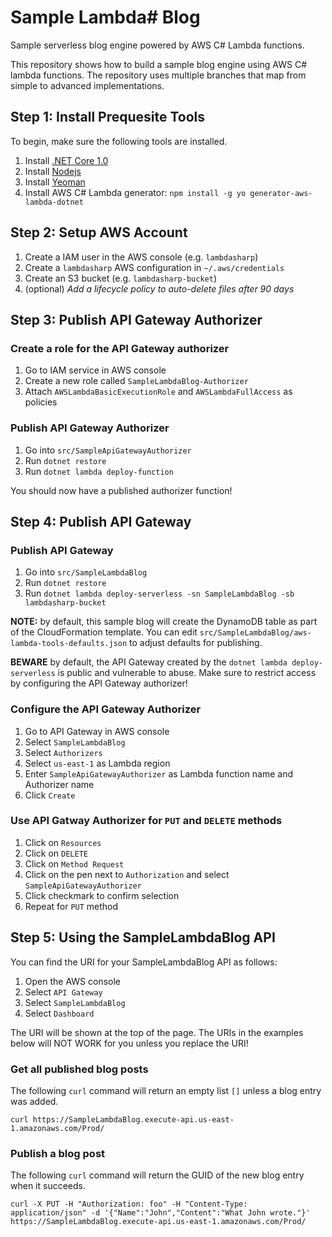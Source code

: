 # Sample Lambda# Blog
Sample serverless blog engine powered by AWS C# Lambda functions.

This repository shows how to build a sample blog engine using AWS C# lambda functions. The repository uses multiple
branches that map from simple to advanced implementations.

## Step 1: Install Prequesite Tools
To begin, make sure the following tools are installed.

1. Install [.NET Core 1.0](https://www.microsoft.com/net/core#windowsvs2015)
2. Install [Nodejs](https://nodejs.org/en/)
3. Install [Yeoman](http://yeoman.io/codelab/setup.html)
4. Install AWS C# Lambda generator: `npm install -g yo generator-aws-lambda-dotnet`

## Step 2: Setup AWS Account
1. Create a IAM user in the AWS console (e.g. `lambdasharp`)
2. Create a `lambdasharp` AWS configuration in `~/.aws/credentials`
3. Create an S3 bucket (e.g. `lambdasharp-bucket`)
4. (optional) *Add a lifecycle policy to auto-delete files after 90 days*

## Step 3: Publish API Gateway Authorizer

### Create a role for the API Gateway authorizer
1. Go to IAM service in AWS console
2. Create a new role called `SampleLambdaBlog-Authorizer`
3. Attach `AWSLambdaBasicExecutionRole` and `AWSLambdaFullAccess` as policies

### Publish API Gateway Authorizer
1. Go into `src/SampleApiGatewayAuthorizer` 
2. Run `dotnet restore`
3. Run `dotnet lambda deploy-function` 

You should now have a published authorizer function!

## Step 4: Publish API Gateway

### Publish API Gateway 
1. Go into `src/SampleLambdaBlog` 
2. Run `dotnet restore`
3. Run `dotnet lambda deploy-serverless -sn SampleLambdaBlog -sb lambdasharp-bucket` 

**NOTE:** by default, this sample blog will create the DynamoDB table as part of the CloudFormation template. You can edit
`src/SampleLambdaBlog/aws-lambda-tools-defaults.json` to adjust defaults for publishing.

**BEWARE** by default, the API Gateway created by the `dotnet lambda deploy-serverless` is public and vulnerable to abuse.
Make sure to restrict access by configuring the API Gateway authorizer!

### Configure the API Gateway Authorizer
1. Go to API Gateway in AWS console
2. Select `SampleLambdaBlog`
3. Select `Authorizers`
4. Select `us-east-1` as Lambda region
5. Enter `SampleApiGatewayAuthorizer` as Lambda function name and Authorizer name
6. Click `Create`

### Use API Gatway Authorizer for `PUT` and `DELETE` methods
1. Click on `Resources`
2. Click on `DELETE`
3. Click on `Method Request`
4. Click on the pen next to `Authorization` and select `SampleApiGatewayAuthorizer`
5. Click checkmark to confirm selection
6. Repeat for `PUT` method

## Step 5: Using the SampleLambdaBlog API

You can find the URI for your SampleLambdaBlog API as follows:
1. Open the AWS console
2. Select `API Gateway`
3. Select `SampleLambdaBlog`
4. Select `Dashboard`

The URI will be shown at the top of the page. The URIs in the examples below will NOT WORK for you unless you replace the URI!

### Get all published blog posts
The following `curl` command will return an empty list `[]` unless a blog entry was added.
```
curl https://SampleLambdaBlog.execute-api.us-east-1.amazonaws.com/Prod/
```

### Publish a blog post
The following `curl` command will return the GUID of the new blog entry when it succeeds.
```
curl -X PUT -H "Authorization: foo" -H "Content-Type: application/json" -d '{"Name":"John","Content":"What John wrote."}' https://SampleLambdaBlog.execute-api.us-east-1.amazonaws.com/Prod/
```
